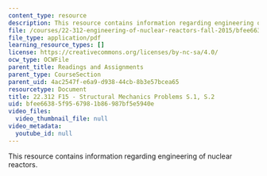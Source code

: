 ```yaml
---
content_type: resource
description: This resource contains information regarding engineering of nuclear reactors.
file: /courses/22-312-engineering-of-nuclear-reactors-fall-2015/bfee66385f9567981b86987bf5e5940e_MIT22_312F15_prob_s1-s2.pdf
file_type: application/pdf
learning_resource_types: []
license: https://creativecommons.org/licenses/by-nc-sa/4.0/
ocw_type: OCWFile
parent_title: Readings and Assignments
parent_type: CourseSection
parent_uid: 4ac2547f-e6a9-d938-44cb-8b3e57bcea65
resourcetype: Document
title: 22.312 F15 - Structural Mechanics Problems S.1, S.2
uid: bfee6638-5f95-6798-1b86-987bf5e5940e
video_files:
  video_thumbnail_file: null
video_metadata:
  youtube_id: null
---
```

This resource contains information regarding engineering of nuclear reactors.